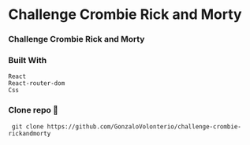 # Challenge Crombie Rick and Morty

###  Challenge Crombie Rick and Morty

### Built With

```
React
React-router-dom
Css

```

### Clone repo 🔧

```
 git clone https://github.com/GonzaloVolonterio/challenge-crombie-rickandmorty
 
```

